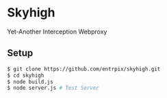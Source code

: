 # Skyhigh
Yet-Another Interception Webproxy

## Setup
```sh
$ git clone https://github.com/entrpix/skyhigh.git
$ cd skyhigh
$ node build.js
$ node server.js # Test Server
```
